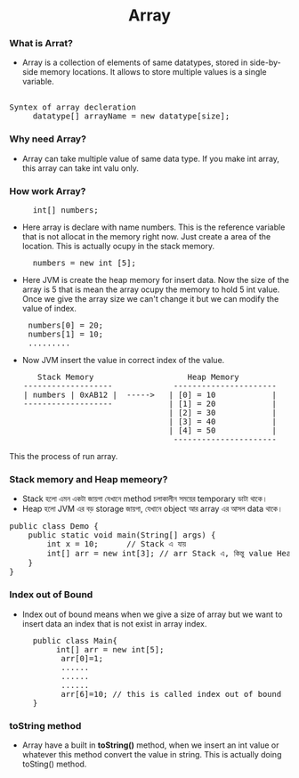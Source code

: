 <h1 align="center"> Array </h1>

### What is Arrat?
- Array is a collection of elements of same datatypes, stored in side-by-side memory locations. It allows to store multiple values is a single variable.
<pre> 
Syntex of array decleration 
     datatype[] arrayName = new datatype[size];
</pre>

### Why need Array?
- Array can take multiple value of same data type. If you make int array, this array can take int valu only. 

### How work Array?
<pre>
     int[] numbers; 
</pre>
- Here array is declare with name numbers. This is the reference variable that is not allocat in the memory right now. Just create a area of the location. This is actually ocupy in the stack memory.
<pre>
     numbers = new int [5];
</pre>
- Here JVM is create the heap memory for insert data. Now the size of the array is 5 that is mean the array ocupy the memory to hold 5 int value. Once we give the array size we can't change it but we can modify the value of index. 
<pre>
    numbers[0] = 20;
    numbers[1] = 10;
    .........
</pre>
- Now JVM insert the value in correct index of the value. 

<pre>
      Stack Memory                    Heap Memory
   -------------------             ----------------------
   | numbers | 0xAB12 |  ----->   | [0] = 10            |
   -------------------            | [1] = 20            |
                                  | [2] = 30            |
                                  | [3] = 40            |
                                  | [4] = 50            |
                                   ----------------------
</pre>
This the process of run array.

### Stack memory and Heap memeory?
- Stack হলো এমন একটা জায়গা যেখানে method চলাকালীন সময়ের temporary ডাটা থাকে।
- Heap হলো JVM এর বড় storage জায়গা, যেখানে object আর array এর আসল data থাকে।
<pre>
public class Demo {
    public static void main(String[] args) {
        int x = 10;      // Stack এ যায়
        int[] arr = new int[3]; // arr Stack এ, কিন্তু value Heap এ
    }
}
</pre>

### Index out of Bound
- Index out of bound means when we give a size of array but we want to insert data an index that is not exist in array index. 
<pre>
     public class Main{
          int[] arr = new int[5];
           arr[0]=1;
           ......
           ......
           ......
           arr[6]=10; // this is called index out of bound
     }
</pre>

### toString method
- Array have a built in <strong>toString()</strong> method, when we insert an int value or whatever this method convert the value in string. This is actually doing toSting() method.